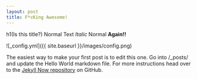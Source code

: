 ```yaml
---
layout: post
title: F*cKing Awesome!
---
```


h1(Is this title?)
Normal Text _Italic_ Normal **Again!!**

![_config.yml]({{ site.baseurl }}/images/config.png)

The easiest way to make your first post is to edit this one. Go into /_posts/ and update the Hello World markdown file. For more instructions head over to the [Jekyll Now repository](https://github.com/barryclark/jekyll-now) on GitHub.
